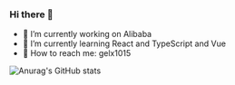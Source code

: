 ### Hi there 👋

- 🔭 I’m currently working on Alibaba
- 🌱 I’m currently learning React and TypeScript and Vue
- 📱 How to reach me: gelx1015


![Anurag's GitHub stats](https://github-readme-stats.vercel.app/api?username=laoyutong&show_icons=true&theme=calm)
